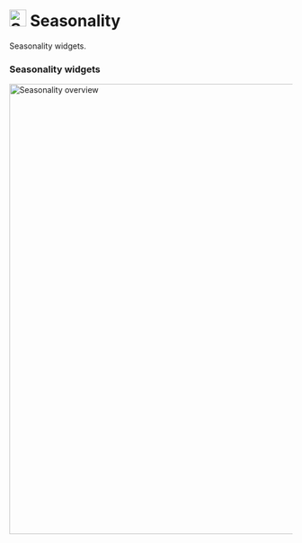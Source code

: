# <img src="/images/seasonality.png" alt="Seasonality" width="30" height="30"/> Seasonality


Seasonality widgets.

### Seasonality widgets
<img src="/images/seasonality-overview.png" alt="Seasonality overview" width="800" height="auto"/>